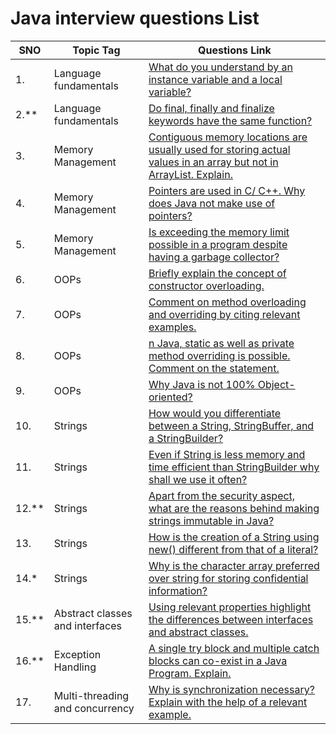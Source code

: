 # Java interview questions List

| SNO   | Topic Tag                       | Questions Link                                                                                                                                                                                                                                                                              |
| ----- | ------------------------------- | ------------------------------------------------------------------------------------------------------------------------------------------------------------------------------------------------------------------------------------------------------------------------------------------- |
| 1.    | Language fundamentals           | [What do you understand by an instance variable and a local variable?](https://www.interviewbit.com/java-interview-questions/#what-do-you-understand-by-an-instance-variable-and-a-local-variable)                                                                                          |
| 2.**  | Language fundamentals           | [Do final, finally and finalize keywords have the same function?](https://www.interviewbit.com/java-interview-questions/#do-final-finally-and-finalize-keywords-have-the-same-function)                                                                                                     |
| 3.    | Memory Management               | [Contiguous memory locations are usually used for storing actual values in an array but not in ArrayList. Explain.](https://www.interviewbit.com/java-interview-questions/#contiguous-memory-locations-are-usually-used-for-storing-actual-values-in-an-array-but-not-in-arraylist-explain) |
| 4.    | Memory Management               | [Pointers are used in C/ C++. Why does Java not make use of pointers?](https://www.interviewbit.com/java-interview-questions/#pointers-are-used-in-c-why-does-java-not-make-use-of-pointers)                                                                                                |
| 5.    | Memory Management               | [Is exceeding the memory limit possible in a program despite having a garbage collector?](https://www.interviewbit.com/java-interview-questions/#is-exceeding-the-memory-limit-possible-in-a-program-despite-having-a-garbage-collector)                                                    |
| 6.    | OOPs                            | [Briefly explain the concept of constructor overloading.](https://www.interviewbit.com/java-interview-questions/#briefly-explain-the-concept-of-constructor-overloading)                                                                                                                    |
| 7.    | OOPs                            | [Comment on method overloading and overriding by citing relevant examples.](https://www.interviewbit.com/java-interview-questions/#comment-on-method-overloading-and-overriding-by-citing-relevant-examples)                                                                                |
| 8.    | OOPs                            | [n Java, static as well as private method overriding is possible. Comment on the statement.](https://www.interviewbit.com/java-interview-questions/#in-java-static-as-well-as-private-method-overriding-is-possible-comment-on-the-statement)                                               |
| 9.    | OOPs                            | [Why Java is not 100% Object-oriented?](https://www.edureka.co/blog/interview-questions/java-interview-questions/#why-java-100%-oriented)                                                                                                                                                   |
| 10.   | Strings                         | [How would you differentiate between a String, StringBuffer, and a StringBuilder?](https://www.interviewbit.com/java-interview-questions/#how-would-you-differentiate-between-a-string-stringbuffer-and-a-stringbuilder)                                                                    |
| 11.   | Strings                         | [Even if String is less memory and time efficient than StringBuilder why shall we use it often?](https://stackabuse.com/string-vs-stringbuilder-vs-stringbuffer-in-java/)                                                                                                                   |
| 12.** | Strings                         | [Apart from the security aspect, what are the reasons behind making strings immutable in Java?](https://www.interviewbit.com/java-interview-questions/#apart-from-the-security-aspect-what-are-the-reasons-behind-making-strings-immutable-in-java)                                         |
| 13.   | Strings                         | [How is the creation of a String using new() different from that of a literal?](https://www.interviewbit.com/java-interview-questions/#how-is-the-creation-of-a-string-using-new-different-from-that-of-a-literal)                                                                          |
| 14.*  | Strings                         | [Why is the character array preferred over string for storing confidential information?](https://www.interviewbit.com/java-interview-questions/#why-is-the-character-array-preferred-over-string-for-storing-confidential-information)                                                      |
| 15.** | Abstract classes and interfaces | [Using relevant properties highlight the differences between interfaces and abstract classes.](https://www.interviewbit.com/java-interview-questions/#using-relevant-properties-highlight-the-differences-between-interfaces-and-abstract-classes)                                          |
| 16.** | Exception Handling              | [A single try block and multiple catch blocks can co-exist in a Java Program. Explain.](https://www.interviewbit.com/java-interview-questions/#a-single-try-block-and-multiple-catch-blocks-can-co-exist-in-a-java-program-explain)                                                         |
| 17.   | Multi-threading and concurrency | [Why is synchronization necessary? Explain with the help of a relevant example.](https://www.interviewbit.com/java-interview-questions/#why-is-synchronization-necessary-explain-with-the-help-of-a-relevant-example)                                                                       |